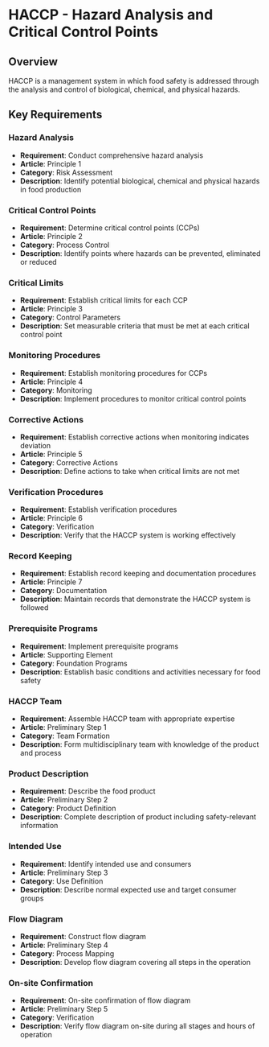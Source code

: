 # HACCP - Hazard Analysis and Critical Control Points

## Overview
HACCP is a management system in which food safety is addressed through the analysis and control of biological, chemical, and physical hazards.

## Key Requirements

### Hazard Analysis
- **Requirement**: Conduct comprehensive hazard analysis
- **Article**: Principle 1
- **Category**: Risk Assessment
- **Description**: Identify potential biological, chemical and physical hazards in food production

### Critical Control Points
- **Requirement**: Determine critical control points (CCPs)
- **Article**: Principle 2
- **Category**: Process Control
- **Description**: Identify points where hazards can be prevented, eliminated or reduced

### Critical Limits
- **Requirement**: Establish critical limits for each CCP
- **Article**: Principle 3
- **Category**: Control Parameters
- **Description**: Set measurable criteria that must be met at each critical control point

### Monitoring Procedures
- **Requirement**: Establish monitoring procedures for CCPs
- **Article**: Principle 4
- **Category**: Monitoring
- **Description**: Implement procedures to monitor critical control points

### Corrective Actions
- **Requirement**: Establish corrective actions when monitoring indicates deviation
- **Article**: Principle 5
- **Category**: Corrective Actions
- **Description**: Define actions to take when critical limits are not met

### Verification Procedures
- **Requirement**: Establish verification procedures
- **Article**: Principle 6
- **Category**: Verification
- **Description**: Verify that the HACCP system is working effectively

### Record Keeping
- **Requirement**: Establish record keeping and documentation procedures
- **Article**: Principle 7
- **Category**: Documentation
- **Description**: Maintain records that demonstrate the HACCP system is followed

### Prerequisite Programs
- **Requirement**: Implement prerequisite programs
- **Article**: Supporting Element
- **Category**: Foundation Programs
- **Description**: Establish basic conditions and activities necessary for food safety

### HACCP Team
- **Requirement**: Assemble HACCP team with appropriate expertise
- **Article**: Preliminary Step 1
- **Category**: Team Formation
- **Description**: Form multidisciplinary team with knowledge of the product and process

### Product Description
- **Requirement**: Describe the food product
- **Article**: Preliminary Step 2
- **Category**: Product Definition
- **Description**: Complete description of product including safety-relevant information

### Intended Use
- **Requirement**: Identify intended use and consumers
- **Article**: Preliminary Step 3
- **Category**: Use Definition
- **Description**: Describe normal expected use and target consumer groups

### Flow Diagram
- **Requirement**: Construct flow diagram
- **Article**: Preliminary Step 4
- **Category**: Process Mapping
- **Description**: Develop flow diagram covering all steps in the operation

### On-site Confirmation
- **Requirement**: On-site confirmation of flow diagram
- **Article**: Preliminary Step 5
- **Category**: Verification
- **Description**: Verify flow diagram on-site during all stages and hours of operation